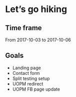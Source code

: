 # Let’s go hiking

## Time frame
From 2017-10-03 to 2017-10-06

## Goals
* Landing page
* Contact form
* Split testing setup
* UOPM redirect
* UOPM FB page update
